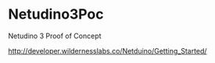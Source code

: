 # Netudino3Poc
Netudino 3 Proof of Concept

http://developer.wildernesslabs.co/Netduino/Getting_Started/
